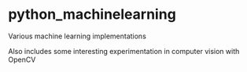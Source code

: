 # python_machinelearning

Various machine learning implementations

Also includes some interesting experimentation in computer vision with OpenCV
